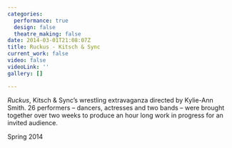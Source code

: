 ```yaml
---
categories:
  performance: true
  design: false
  theatre_making: false
date: 2014-03-01T21:08:07Z
title: Ruckus - Kitsch & Sync
current_work: false
video: false
videoLink: ''
gallery: []

---
```

_Ruckus_, Kitsch & Sync’s wrestling extravaganza directed by Kylie-Ann Smith. 26 performers – dancers, actresses and two bands – were brought together over two weeks to produce an hour long work in progress for an invited audience.

Spring 2014